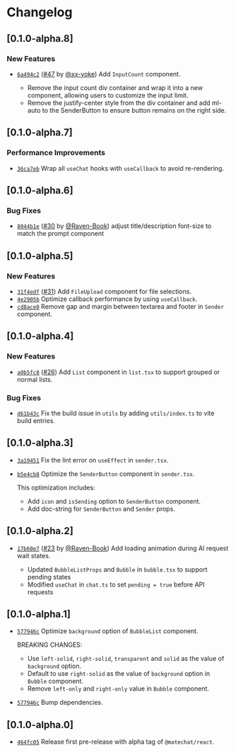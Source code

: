 # Changelog

## \[0.1.0-alpha.8]

### New Features

- [`6a494c2`](https://github.com/DevCloudFE/matechat-react/commit/6a494c2e4e4c117c404e42e362e4b9a3535aa62e) ([#47](https://github.com/DevCloudFE/matechat-react/pull/47) by [@xx-yoke](https://github.com/DevCloudFE/matechat-react/../../xx-yoke)) Add `InputCount` component.

  - Remove the input count div container and wrap it into a new component, allowing users to customize the input limit.
  - Remove the justify-center style from the div container and add ml-auto to the SenderButton to ensure button remains on the right side.

## \[0.1.0-alpha.7]

### Performance Improvements

- [`36ca7eb`](https://github.com/DevCloudFE/matechat-react/commit/36ca7eb9900a9e484a1b083f881e6d49e431e24a) Wrap all `useChat` hooks with `useCallback` to avoid re-rendering.

## \[0.1.0-alpha.6]

### Bug Fixes

- [`8044b1e`](https://github.com/DevCloudFE/matechat-react/commit/8044b1eed9defb6f195cf715bd8c2321ad41be1d) ([#30](https://github.com/DevCloudFE/matechat-react/pull/30) by [@Raven-Book](https://github.com/DevCloudFE/matechat-react/../../Raven-Book)) adjust title/description font-size to match the prompt component

## \[0.1.0-alpha.5]

### New Features

- [`31f4edf`](https://github.com/DevCloudFE/matechat-react/commit/31f4edf5b24d7488ad3049e40eeca081593f9939) ([#31](https://github.com/DevCloudFE/matechat-react/pull/31)) Add `FileUpload` component for file selections.
- [`4e2905b`](https://github.com/DevCloudFE/matechat-react/commit/4e2905b6e8a06e0496205f347c11732f6c18af7e) Optimize callback performance by using `useCallback`.
- [`cd8ace0`](https://github.com/DevCloudFE/matechat-react/commit/cd8ace015d070290798369768125581429c0bf49) Remove gap and margin between textarea and footer in `Sender` component.

## \[0.1.0-alpha.4]

### New Features

- [`a0b5fc8`](https://github.com/DevCloudFE/matechat-react/commit/a0b5fc8d720460ca7c6df562fbcbe3ada26805b3) ([#26](https://github.com/DevCloudFE/matechat-react/pull/26)) Add `List` component in `list.tsx` to support grouped or normal lists.

### Bug Fixes

- [`d61b43c`](https://github.com/DevCloudFE/matechat-react/commit/d61b43c178c4f6340b944b12017ff8b57ba2476d) Fix the build issue in `utils` by adding `utils/index.ts` to vite build entries.

## \[0.1.0-alpha.3]

- [`3a19451`](https://github.com/DevCloudFE/matechat-react/commit/3a19451365a39174e32a18a25685286914c48e9f) Fix the lint error on `useEffect` in `sender.tsx`.
- [`b5e4cb8`](https://github.com/DevCloudFE/matechat-react/commit/b5e4cb86ffb618ff147ca8b1133db6eb4748f5a2) Optimize the `SenderButton` component in `sender.tsx`.

  This optimization includes:

  - Add `icon` and `isSending` option to `SenderButton` component.
  - Add doc-string for `SenderButton` and `Sender` props.

## \[0.1.0-alpha.2]

- [`17b60e7`](https://github.com/DevCloudFE/matechat-react/commit/17b60e7a0db056e37fe2e34dabbda4a2c15af972) ([#23](https://github.com/DevCloudFE/matechat-react/pull/23) by [@Raven-Book](https://github.com/DevCloudFE/matechat-react/../../Raven-Book)) Add loading animation during AI request wait states.

  - Updated `BubbleListProps` and `Bubble` in `bubble.tsx` to support pending states
  - Modified `useChat` in `chat.ts` to set `pending = true` before API requests

## \[0.1.0-alpha.1]

- [`577946c`](https://github.com/DevCloudFE/matechat-react/commit/577946c3300207688c7b9927739b49536e1438a5) Optimize `background` option of `BubbleList` component.

  BREAKING CHANGES:

  - Use `left-solid`, `right-solid`, `transparent` and `solid` as the value of `background` option.
  - Default to use `right-solid` as the value of `background` option in `Bubble` component.
  - Remove `left-only` and `right-only` value in `Bubble` component.
- [`577946c`](https://github.com/DevCloudFE/matechat-react/commit/577946c3300207688c7b9927739b49536e1438a5) Bump dependencies.

## \[0.1.0-alpha.0]

- [`464fc05`](https://github.com/DevCloudFE/matechat-react/commit/464fc054724779bebe8afefa5aa37f22253bfe03) Release first pre-release with alpha tag of `@matechat/react`.
